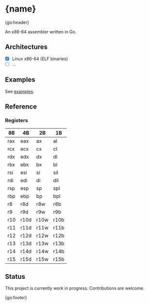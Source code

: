 # {name}

{go:header}

An x86-64 assembler written in Go.

## Architectures

- [x] Linux x86-64 (ELF binaries)
- [ ] ...

## Examples

See [examples](https://github.com/akyoto/asm/tree/master/examples).

## Reference

### Registers

|  8B  |  4B  |  2B  |  1B  |
|------|------|------|------|
| rax  | eax  | ax   | al   |
| rcx  | ecx  | cx   | cl   |
| rdx  | edx  | dx   | dl   |
| rbx  | ebx  | bx   | bl   |
| rsi  | esi  | si   | sil  |
| rdi  | edi  | di   | dil  |
| rsp  | esp  | sp   | spl  |
| rbp  | ebp  | bp   | bpl  |
| r8   | r8d  | r8w  | r8b  |
| r9   | r9d  | r9w  | r9b  |
| r10  | r10d | r10w | r10b |
| r11  | r11d | r11w | r11b |
| r12  | r12d | r12w | r12b |
| r13  | r13d | r13w | r13b |
| r14  | r14d | r14w | r14b |
| r15  | r15d | r15w | r15b |

## Status

This project is currently work in progress. Contributions are welcome.

{go:footer}
